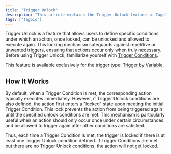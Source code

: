 ```yaml
---
title: "Trigger Unlock"
description: "This article explains the Trigger Unlock feature in TagoIO, how it prevents repeated action executions by locking triggers, and when a locked trigger is allowed to execute again. It also notes that the feature is available only for Trigger by Variable."
tags: ["tagoio"]
---
```


Trigger Unlock is a feature that allows users to define specific conditions under which an action, once locked, can be unlocked and allowed to execute again. This locking mechanism safeguards against repetitive or unwanted triggers, ensuring that actions occur only when truly necessary. Before using Trigger Unlock, familiarize yourself with [Trigger Conditions](actions/actions#trigger-conditions).

This feature is available exclusively for the trigger type: [Trigger by Variable](trigger-by-variable).

## How It Works

By default, when a Trigger Condition is met, the corresponding action typically executes immediately. However, if Trigger Unlock conditions are also defined, the action first enters a "locked" state upon meeting the initial Trigger Condition. This lock prevents the action from being triggered again until the specified unlock conditions are met. This mechanism is particularly useful when an action should only occur once under certain circumstances and be allowed to trigger again after other conditions are satisfied.

Thus, each time a Trigger Condition is met, the trigger is locked if there is at least one Trigger Unlock condition defined. If Trigger Conditions are met but there are no Trigger Unlock conditions, the action will not get locked.

<!-- Image placeholder removed for build -->